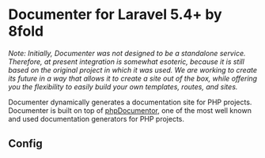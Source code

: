 # Documenter for Laravel 5.4+ by 8fold

*Note: Initially, Documenter was not designed to be a standalone service. Therefore, at present integration is somewhat esoteric, because it is still based on the original project in which it was used. We are working to create its future in a way that allows it to create a site out of the box, while offering you the flexibility to easily build your own templates, routes, and sites.*

Documenter dynamically generates a documentation site for PHP projects. Documenter is built on top of [phpDocumentor](https://www.phpdoc.org), one of the most well known and used documentation generators for PHP projects.

## Config

